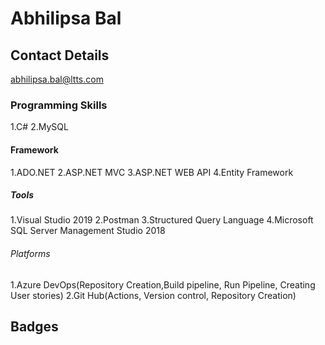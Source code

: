 # Abhilipsa Bal

## Contact Details
abhilipsa.bal@ltts.com
  
### Programming Skills
1.C#
2.MySQL

#### Framework
1.ADO.NET
2.ASP.NET MVC
3.ASP.NET WEB API
4.Entity Framework

##### Tools
1.Visual Studio 2019
2.Postman
3.Structured Query Language
4.Microsoft SQL Server Management Studio 2018

###### Platforms
1.Azure DevOps(Repository Creation,Build pipeline, Run Pipeline, Creating User stories)
2.Git Hub(Actions, Version control, Repository Creation)

## Badges







